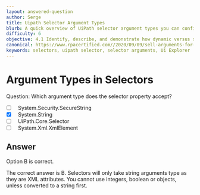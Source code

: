 ```yaml
---
layout: answered-question
author: Serge
title: Uipath Selector Argument Types
blurb: A quick overview of UiPath selector argument types you can configure in Uipath Studio or Ui Explorer.
difficulty: 6
objective: 4.1 Identify, describe, and demonstrate how dynamic versus static selectors are used
canonical: https://www.rpacertified.com//2020/09/09/sell-arguments-for-selector.html
keywords: selectors, uipath selector, selector arguments, Ui Explorer
---
```


<h1>Argument Types in Selectors</h1>

Question:  Which argument type does the selector property accept?

 - [ ] &nbsp;  System.Security.SecureString
 - [X] &nbsp;  System.String
 - [ ] &nbsp;  UiPath.Core.Selector
 - [ ] &nbsp;  System.Xml.XmlElement

## Answer

Option B is correct.

The correct answer is B.  Selectors will only take string arguments type as they are XML attributes.  You cannot use integers, boolean or objects, unless converted to a string first.

